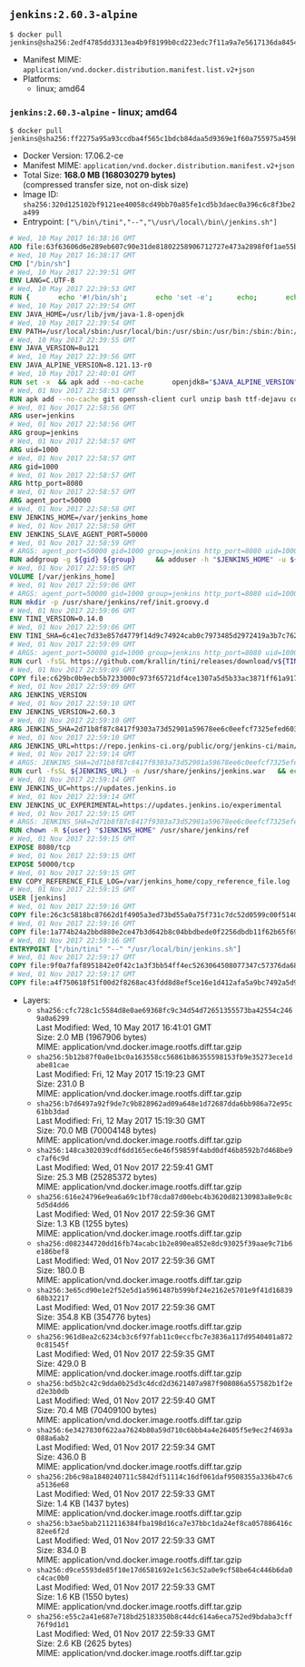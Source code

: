 ## `jenkins:2.60.3-alpine`

```console
$ docker pull jenkins@sha256:2edf4785dd3313ea4b9f8199b0cd223edc7f11a9a7e5617136da8454c1d0e09f
```

-	Manifest MIME: `application/vnd.docker.distribution.manifest.list.v2+json`
-	Platforms:
	-	linux; amd64

### `jenkins:2.60.3-alpine` - linux; amd64

```console
$ docker pull jenkins@sha256:ff2275a95a93ccdba4f565c1bdcb84daa5d9369e1f60a755975a459b3b31179a
```

-	Docker Version: 17.06.2-ce
-	Manifest MIME: `application/vnd.docker.distribution.manifest.v2+json`
-	Total Size: **168.0 MB (168030279 bytes)**  
	(compressed transfer size, not on-disk size)
-	Image ID: `sha256:320d125102bf9121ee40058cd49bb70a85fe1cd5b3daec0a396c6c8f3be2a499`
-	Entrypoint: `["\/bin\/tini","--","\/usr\/local\/bin\/jenkins.sh"]`

```dockerfile
# Wed, 10 May 2017 16:38:16 GMT
ADD file:63f63606d6e289eb607c90e31de81802258906712727e473a2898f0f1ae55bb5 in / 
# Wed, 10 May 2017 16:38:17 GMT
CMD ["/bin/sh"]
# Wed, 10 May 2017 22:39:51 GMT
ENV LANG=C.UTF-8
# Wed, 10 May 2017 22:39:53 GMT
RUN { 		echo '#!/bin/sh'; 		echo 'set -e'; 		echo; 		echo 'dirname "$(dirname "$(readlink -f "$(which javac || which java)")")"'; 	} > /usr/local/bin/docker-java-home 	&& chmod +x /usr/local/bin/docker-java-home
# Wed, 10 May 2017 22:39:54 GMT
ENV JAVA_HOME=/usr/lib/jvm/java-1.8-openjdk
# Wed, 10 May 2017 22:39:54 GMT
ENV PATH=/usr/local/sbin:/usr/local/bin:/usr/sbin:/usr/bin:/sbin:/bin:/usr/lib/jvm/java-1.8-openjdk/jre/bin:/usr/lib/jvm/java-1.8-openjdk/bin
# Wed, 10 May 2017 22:39:55 GMT
ENV JAVA_VERSION=8u121
# Wed, 10 May 2017 22:39:56 GMT
ENV JAVA_ALPINE_VERSION=8.121.13-r0
# Wed, 10 May 2017 22:40:01 GMT
RUN set -x 	&& apk add --no-cache 		openjdk8="$JAVA_ALPINE_VERSION" 	&& [ "$JAVA_HOME" = "$(docker-java-home)" ]
# Wed, 01 Nov 2017 22:58:53 GMT
RUN apk add --no-cache git openssh-client curl unzip bash ttf-dejavu coreutils
# Wed, 01 Nov 2017 22:58:56 GMT
ARG user=jenkins
# Wed, 01 Nov 2017 22:58:56 GMT
ARG group=jenkins
# Wed, 01 Nov 2017 22:58:57 GMT
ARG uid=1000
# Wed, 01 Nov 2017 22:58:57 GMT
ARG gid=1000
# Wed, 01 Nov 2017 22:58:57 GMT
ARG http_port=8080
# Wed, 01 Nov 2017 22:58:57 GMT
ARG agent_port=50000
# Wed, 01 Nov 2017 22:58:58 GMT
ENV JENKINS_HOME=/var/jenkins_home
# Wed, 01 Nov 2017 22:58:58 GMT
ENV JENKINS_SLAVE_AGENT_PORT=50000
# Wed, 01 Nov 2017 22:58:59 GMT
# ARGS: agent_port=50000 gid=1000 group=jenkins http_port=8080 uid=1000 user=jenkins
RUN addgroup -g ${gid} ${group}     && adduser -h "$JENKINS_HOME" -u ${uid} -G ${group} -s /bin/bash -D ${user}
# Wed, 01 Nov 2017 22:59:05 GMT
VOLUME [/var/jenkins_home]
# Wed, 01 Nov 2017 22:59:06 GMT
# ARGS: agent_port=50000 gid=1000 group=jenkins http_port=8080 uid=1000 user=jenkins
RUN mkdir -p /usr/share/jenkins/ref/init.groovy.d
# Wed, 01 Nov 2017 22:59:06 GMT
ENV TINI_VERSION=0.14.0
# Wed, 01 Nov 2017 22:59:06 GMT
ENV TINI_SHA=6c41ec7d33e857d4779f14d9c74924cab0c7973485d2972419a3b7c7620ff5fd
# Wed, 01 Nov 2017 22:59:09 GMT
# ARGS: agent_port=50000 gid=1000 group=jenkins http_port=8080 uid=1000 user=jenkins
RUN curl -fsSL https://github.com/krallin/tini/releases/download/v${TINI_VERSION}/tini-static-amd64 -o /bin/tini && chmod +x /bin/tini   && echo "$TINI_SHA  /bin/tini" | sha256sum -c -
# Wed, 01 Nov 2017 22:59:09 GMT
COPY file:c629bc0b9ecb5b7233000c973f65721df4ce1307a5d5b33ac3871ff61a9172ff in /usr/share/jenkins/ref/init.groovy.d/tcp-slave-agent-port.groovy 
# Wed, 01 Nov 2017 22:59:09 GMT
ARG JENKINS_VERSION
# Wed, 01 Nov 2017 22:59:10 GMT
ENV JENKINS_VERSION=2.60.3
# Wed, 01 Nov 2017 22:59:10 GMT
ARG JENKINS_SHA=2d71b8f87c8417f9303a73d52901a59678ee6c0eefcf7325efed6035ff39372a
# Wed, 01 Nov 2017 22:59:10 GMT
ARG JENKINS_URL=https://repo.jenkins-ci.org/public/org/jenkins-ci/main/jenkins-war/2.60.3/jenkins-war-2.60.3.war
# Wed, 01 Nov 2017 22:59:14 GMT
# ARGS: JENKINS_SHA=2d71b8f87c8417f9303a73d52901a59678ee6c0eefcf7325efed6035ff39372a JENKINS_URL=https://repo.jenkins-ci.org/public/org/jenkins-ci/main/jenkins-war/2.60.3/jenkins-war-2.60.3.war agent_port=50000 gid=1000 group=jenkins http_port=8080 uid=1000 user=jenkins
RUN curl -fsSL ${JENKINS_URL} -o /usr/share/jenkins/jenkins.war   && echo "${JENKINS_SHA}  /usr/share/jenkins/jenkins.war" | sha256sum -c -
# Wed, 01 Nov 2017 22:59:14 GMT
ENV JENKINS_UC=https://updates.jenkins.io
# Wed, 01 Nov 2017 22:59:14 GMT
ENV JENKINS_UC_EXPERIMENTAL=https://updates.jenkins.io/experimental
# Wed, 01 Nov 2017 22:59:15 GMT
# ARGS: JENKINS_SHA=2d71b8f87c8417f9303a73d52901a59678ee6c0eefcf7325efed6035ff39372a JENKINS_URL=https://repo.jenkins-ci.org/public/org/jenkins-ci/main/jenkins-war/2.60.3/jenkins-war-2.60.3.war agent_port=50000 gid=1000 group=jenkins http_port=8080 uid=1000 user=jenkins
RUN chown -R ${user} "$JENKINS_HOME" /usr/share/jenkins/ref
# Wed, 01 Nov 2017 22:59:15 GMT
EXPOSE 8080/tcp
# Wed, 01 Nov 2017 22:59:15 GMT
EXPOSE 50000/tcp
# Wed, 01 Nov 2017 22:59:15 GMT
ENV COPY_REFERENCE_FILE_LOG=/var/jenkins_home/copy_reference_file.log
# Wed, 01 Nov 2017 22:59:15 GMT
USER [jenkins]
# Wed, 01 Nov 2017 22:59:16 GMT
COPY file:26c3c5818bc87662d1f4905a3ed73bd55a0a75f731c7dc52d0599c00f51408e9 in /usr/local/bin/jenkins-support 
# Wed, 01 Nov 2017 22:59:16 GMT
COPY file:1a774b24a2bbd880e2ce47b3d642b8c04bbdbede0f2256dbdb11f62b65f696ba in /usr/local/bin/jenkins.sh 
# Wed, 01 Nov 2017 22:59:16 GMT
ENTRYPOINT ["/bin/tini" "--" "/usr/local/bin/jenkins.sh"]
# Wed, 01 Nov 2017 22:59:17 GMT
COPY file:9f0a7faf8951842e0f42c1a3f3bb54ff4ec5263064508077347c57376da68b46 in /usr/local/bin/plugins.sh 
# Wed, 01 Nov 2017 22:59:17 GMT
COPY file:a4f750618f51f00d2f8268ac43fdd8d8ef5ce16e1d412afa5a9bc7492a5d975f in /usr/local/bin/install-plugins.sh 
```

-	Layers:
	-	`sha256:cfc728c1c5584d8e0ae69368fc9c34d54d72651355573ba42554c2469a0a6299`  
		Last Modified: Wed, 10 May 2017 16:41:01 GMT  
		Size: 2.0 MB (1967906 bytes)  
		MIME: application/vnd.docker.image.rootfs.diff.tar.gzip
	-	`sha256:5b12b87f0a0e1bc0a163558cc56861b86355598153fb9e35273ece1dabe81cae`  
		Last Modified: Fri, 12 May 2017 15:19:23 GMT  
		Size: 231.0 B  
		MIME: application/vnd.docker.image.rootfs.diff.tar.gzip
	-	`sha256:b7d6497a92f9de7c9b828962ad09a648e1d72687dda6bb986a72e95c61bb3dad`  
		Last Modified: Fri, 12 May 2017 15:19:30 GMT  
		Size: 70.0 MB (70004148 bytes)  
		MIME: application/vnd.docker.image.rootfs.diff.tar.gzip
	-	`sha256:148ca302039cdf6dd165ec6e46f59859f4abd0df46b8592b7d468be9c7af6c9d`  
		Last Modified: Wed, 01 Nov 2017 22:59:41 GMT  
		Size: 25.3 MB (25285372 bytes)  
		MIME: application/vnd.docker.image.rootfs.diff.tar.gzip
	-	`sha256:616e24796e9ea6a69c1bf78cda87d00ebc4b3620d82130983a8e9c8c5d5d4dd6`  
		Last Modified: Wed, 01 Nov 2017 22:59:36 GMT  
		Size: 1.3 KB (1255 bytes)  
		MIME: application/vnd.docker.image.rootfs.diff.tar.gzip
	-	`sha256:d082344720dd16fb74acabc1b2e890ea852e8dc93025f39aae9c71b6e186bef8`  
		Last Modified: Wed, 01 Nov 2017 22:59:36 GMT  
		Size: 180.0 B  
		MIME: application/vnd.docker.image.rootfs.diff.tar.gzip
	-	`sha256:3e65cd90e1e2f52e5d1a5961487b599bf24e2162e5701e9f41d1683968b32217`  
		Last Modified: Wed, 01 Nov 2017 22:59:36 GMT  
		Size: 354.8 KB (354776 bytes)  
		MIME: application/vnd.docker.image.rootfs.diff.tar.gzip
	-	`sha256:961d8ea2c6234cb3c6f97fab11c0eccfbc7e3836a117d9540401a8720c81545f`  
		Last Modified: Wed, 01 Nov 2017 22:59:35 GMT  
		Size: 429.0 B  
		MIME: application/vnd.docker.image.rootfs.diff.tar.gzip
	-	`sha256:bd5b2c42c9dda0b25d3c4dcd2d3621407a987f908086a557582b1f2ed2e3b0db`  
		Last Modified: Wed, 01 Nov 2017 22:59:40 GMT  
		Size: 70.4 MB (70409100 bytes)  
		MIME: application/vnd.docker.image.rootfs.diff.tar.gzip
	-	`sha256:6e3427830f622aa7624b80a59d710c6bbb4a4e26405f5e9ec2f4693a088a6ab2`  
		Last Modified: Wed, 01 Nov 2017 22:59:34 GMT  
		Size: 436.0 B  
		MIME: application/vnd.docker.image.rootfs.diff.tar.gzip
	-	`sha256:2b6c98a1840240711c5842df51114c16df061daf9508355a336b47c6a5136e68`  
		Last Modified: Wed, 01 Nov 2017 22:59:33 GMT  
		Size: 1.4 KB (1437 bytes)  
		MIME: application/vnd.docker.image.rootfs.diff.tar.gzip
	-	`sha256:b3ae5bab2112116384fba198d16ca7e37bbc1da24ef8ca057886416c82ee6f2d`  
		Last Modified: Wed, 01 Nov 2017 22:59:33 GMT  
		Size: 834.0 B  
		MIME: application/vnd.docker.image.rootfs.diff.tar.gzip
	-	`sha256:d9ce5593de85f10e17d6581692e1c563c52a0e9cf58be64c446b6da0c4cac0b0`  
		Last Modified: Wed, 01 Nov 2017 22:59:33 GMT  
		Size: 1.6 KB (1550 bytes)  
		MIME: application/vnd.docker.image.rootfs.diff.tar.gzip
	-	`sha256:e55c2a41e687e718bd25183350b8c44dc614a6eca752ed9bdaba3cff76f9d1d1`  
		Last Modified: Wed, 01 Nov 2017 22:59:33 GMT  
		Size: 2.6 KB (2625 bytes)  
		MIME: application/vnd.docker.image.rootfs.diff.tar.gzip
